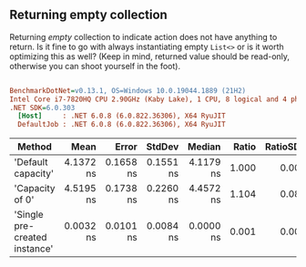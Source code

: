 ﻿## Returning empty collection

Returning _empty_ collection to indicate action does not have anything to return. Is it fine to go with always instantiating empty `List<>`
or is it worth optimizing this as well? (Keep in mind, returned value should be read-only, otherwise you can shoot yourself in the foot).

``` ini

BenchmarkDotNet=v0.13.1, OS=Windows 10.0.19044.1889 (21H2)
Intel Core i7-7820HQ CPU 2.90GHz (Kaby Lake), 1 CPU, 8 logical and 4 physical cores
.NET SDK=6.0.303
  [Host]     : .NET 6.0.8 (6.0.822.36306), X64 RyuJIT
  DefaultJob : .NET 6.0.8 (6.0.822.36306), X64 RyuJIT


```
|                        Method |      Mean |     Error |    StdDev |    Median | Ratio | RatioSD |
|------------------------------ |----------:|----------:|----------:|----------:|------:|--------:|
|            &#39;Default capacity&#39; | 4.1372 ns | 0.1658 ns | 0.1551 ns | 4.1179 ns | 1.000 |    0.00 |
|               &#39;Capacity of 0&#39; | 4.5195 ns | 0.1738 ns | 0.2260 ns | 4.4572 ns | 1.104 |    0.08 |
| &#39;Single pre-created instance&#39; | 0.0032 ns | 0.0101 ns | 0.0084 ns | 0.0000 ns | 0.001 |    0.00 |

